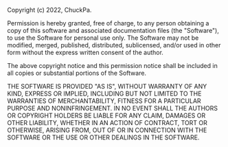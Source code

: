 Copyright (c) 2022, ChuckPa.

Permission is hereby granted, free of charge, to any person obtaining a copy of this software and associated documentation files (the "Software"), to use the Software for personal use only. The Software may not be modified, merged, published, distributed, sublicensed, and/or used in other form without the express written consent of the author.

The above copyright notice and this permission notice shall be included in all copies or substantial portions of the Software.

THE SOFTWARE IS PROVIDED "AS IS", WITHOUT WARRANTY OF ANY KIND, EXPRESS OR IMPLIED, INCLUDING BUT NOT LIMITED TO THE WARRANTIES OF MERCHANTABILITY, FITNESS FOR A PARTICULAR PURPOSE AND NONINFRINGEMENT. IN NO EVENT SHALL THE AUTHORS OR COPYRIGHT HOLDERS BE LIABLE FOR ANY CLAIM, DAMAGES OR OTHER LIABILITY, WHETHER IN AN ACTION OF CONTRACT, TORT OR OTHERWISE, ARISING FROM, OUT OF OR IN CONNECTION WITH THE SOFTWARE OR THE USE OR OTHER DEALINGS IN THE SOFTWARE.